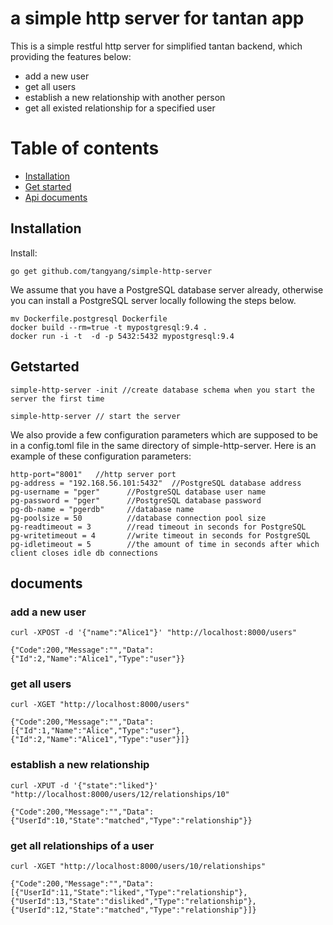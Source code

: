 # a simple http server for tantan app

This is a simple restful http server for simplified tantan backend, which providing the features below:

* add a new user 
* get all users
* establish a new relationship with another person
* get all existed relationship for a specified user


# Table of contents

* [Installation](#installation)
* [Get started](#Getstarted)
* [Api documents](#documents)

## Installation

Install:

```
go get github.com/tangyang/simple-http-server
```
We assume that you have a PostgreSQL database server already, otherwise you can install a PostgreSQL server locally following the  steps below.

```
mv Dockerfile.postgresql Dockerfile
docker build --rm=true -t mypostgresql:9.4 .
docker run -i -t  -d -p 5432:5432 mypostgresql:9.4

``` 

## Getstarted

```
simple-http-server -init //create database schema when you start the server the first time

simple-http-server // start the server
```

We also provide a few configuration parameters which are supposed to be in a config.toml file in the same directory of simple-http-server. Here is an example of these configuration parameters: 

```
http-port="8001"   //http server port
pg-address = "192.168.56.101:5432"  //PostgreSQL database address
pg-username = "pger"      //PostgreSQL database user name
pg-password = "pger"      //PostgreSQL database password
pg-db-name = "pgerdb"     //database name
pg-poolsize = 50          //database connection pool size
pg-readtimeout = 3        //read timeout in seconds for PostgreSQL
pg-writetimeout = 4       //write timeout in seconds for PostgreSQL
pg-idletimeout = 5        //the amount of time in seconds after which client closes idle db connections

```
## documents

### add a new user 

```
curl -XPOST -d '{"name":"Alice1"}' "http://localhost:8000/users"
 
{"Code":200,"Message":"","Data":{"Id":2,"Name":"Alice1","Type":"user"}}

```

### get all users 

```
curl -XGET "http://localhost:8000/users"

{"Code":200,"Message":"","Data":[{"Id":1,"Name":"Alice","Type":"user"},{"Id":2,"Name":"Alice1","Type":"user"}]}

```

### establish a new relationship

```
curl -XPUT -d '{"state":"liked"}' "http://localhost:8000/users/12/relationships/10"

{"Code":200,"Message":"","Data":{"UserId":10,"State":"matched","Type":"relationship"}}
```

### get all relationships of a user
```
curl -XGET "http://localhost:8000/users/10/relationships"

{"Code":200,"Message":"","Data":[{"UserId":11,"State":"liked","Type":"relationship"},{"UserId":13,"State":"disliked","Type":"relationship"},{"UserId":12,"State":"matched","Type":"relationship"}]}

```